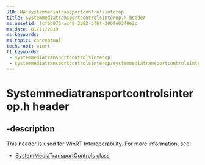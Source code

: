 ```yaml
---
UID: NA:systemmediatransportcontrolsinterop
title: Systemmediatransportcontrolsinterop.h header
ms.assetid: fcfbb073-ac49-3b82-bfbf-200fe034062c
ms.date: 01/11/2019
ms.keywords: 
ms.topic: conceptual
tech.root: winrt
f1_keywords:
 - systemmediatransportcontrolsinterop
 - systemmediatransportcontrolsinterop/systemmediatransportcontrolsinterop
---
```


# Systemmediatransportcontrolsinterop.h header


## -description

This header is used for WinRT Interoperability. For more information, see:

- [SystemMediaTransportControls class](/uwp/api/windows.media.systemmediatransportcontrols)

